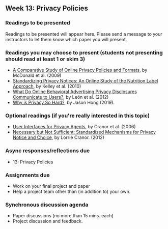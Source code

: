 ## Week 13: Privacy Policies

### Readings to be presented

Readings to be presented will appear here. Please send a message to your instructors to let them know which paper you will present.



### Readings you may choose to present (students not presenting should read at least 1 or skim 3)

  - [A Comparative Study of Online Privacy Policies and Formats](http://lorrie.cranor.org/pubs/authors-version-PETS-formats.pdf), by McDonald et al. (2009)
  - [Standardizing Privacy Notices: An Online Study of the Nutrition Label Approach](https://www.cylab.cmu.edu/_files/pdfs/tech_reports/CMUCyLab09014.pdf), by Kelley et al. (2010)
  - [What Do Online Behavioral Advertising Privacy Disclosures Communicate to Users?](http://www.blaseur.com/papers/wpes2012-obaicons.pdf), by León et al. (2012)
  - [Why is Privacy So Hard?](https://cacm.acm.org/blogs/blog-cacm/235401-why-is-privacy-so-hard/fulltext), by Jason Hong (2019).


### Optional readings (if you're really interested in this topic)

  - [User Interfaces for Privacy Agents](http://lorrie.cranor.org/pubs/privacy-bird-20050714.pdf), by Cranor et al. (2006)
  - [Necessary but Not Sufficient: Standardized Mechanisms for Privacy Notice and Choice](http://www.jthtl.org/content/articles/V10I2/JTHTLv10i2_Cranor.PDF), by Lorrie Cranor. (2012)

### Async responses/reflections due

  - 13: Privacy Policies


### Assignments due

- Work on your final project and paper
- Help a project team other than (in addition to) your own.


### Synchronous discussion agenda
- Paper discussions (no more than 15 mins. each)
- Project discussion and feedback.
